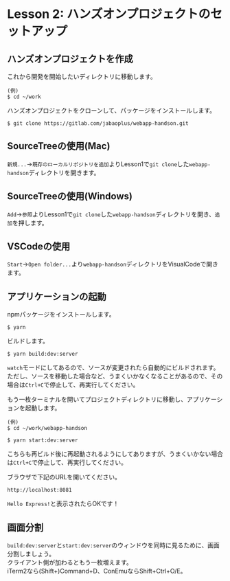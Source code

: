# Lesson 2: ハンズオンプロジェクトのセットアップ
## ハンズオンプロジェクトを作成
これから開発を開始したいディレクトリに移動します。
```
(例)
$ cd ~/work
```
ハンズオンプロジェクトをクローンして、パッケージをインストールします。
```
$ git clone https://gitlab.com/jabaoplus/webapp-handson.git
```

## SourceTreeの使用(Mac)
`新規...`->`既存のローカルリポジトリを追加`よりLesson1で`git clone`した`webapp-handson`ディレクトリを開きます。

## SourceTreeの使用(Windows)
`Add`->`参照`よりLesson1で`git clone`した`webapp-handson`ディレクトリを開き、`追加`を押します。

## VSCodeの使用
`Start`->`Open folder...`より`webapp-handson`ディレクトリをVisualCodeで開きます。

## アプリケーションの起動
npmパッケージをインストールします。
```
$ yarn
```
ビルドします。  
```
$ yarn build:dev:server
```
`watch`モードにしてあるので、ソースが変更されたら自動的にビルドされます。  
ただし、ソースを移動した場合など、うまくいかなくなることがあるので、その場合は`Ctrl+C`で停止して、再実行してください。

もう一枚ターミナルを開いてプロジェクトディレクトリに移動し、アプリケーションを起動します。  
```
(例)
$ cd ~/work/webapp-handson
```
```
$ yarn start:dev:server
```
こちらも再ビルド後に再起動されるようにしてありますが、うまくいかない場合は`Ctrl+C`で停止して、再実行してください。

ブラウザで下記のURLを開いてください。
```
http://localhost:8081
```
`Hello Express!`と表示されたらOKです！

## 画面分割
`build:dev:server`と`start:dev:server`のウィンドウを同時に見るために、画面分割しましょう。   
クライアント側が加わるともう一枚増えます。  
iTerm2なら(Shift+)Command+D、ConEmuならShift+Ctrl+O/E。   
